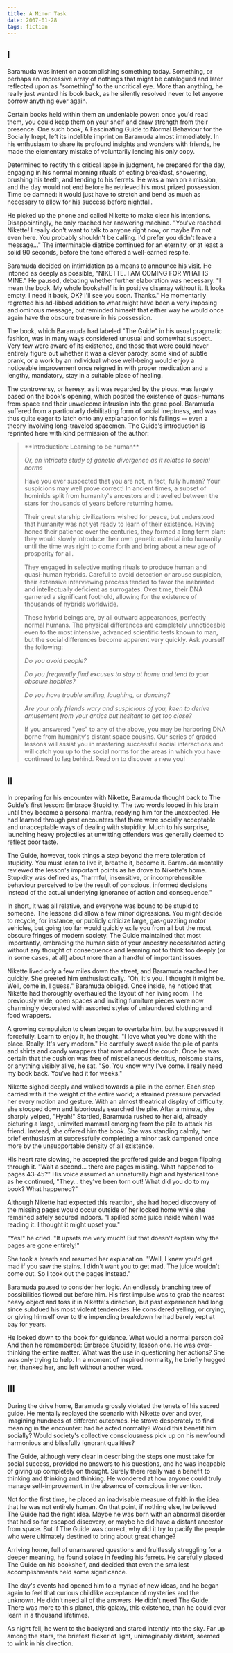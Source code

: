 ```yaml
---
title: A Minor Task
date: 2007-01-28
tags: fiction
---
```


I
-----

Baramuda was intent on accomplishing something today. Something, or perhaps an
impressive array of nothings that might be catalogued and later reflected upon
as "something" to the uncritical eye. More than anything, he really just wanted
his book back, as he silently resolved never to let anyone borrow anything ever
again.

Certain books held within them an undeniable power: once you'd read them, you
could keep them on your shelf and draw strength from their presence. One such
book, A Fascinating Guide to Normal Behaviour for the Socially Inept, left its
indelible imprint on Baramuda almost immediately. In his enthusiasm to share its
profound insights and wonders with friends, he made the elementary mistake of
voluntarily lending his only copy.

Determined to rectify this critical lapse in judgment, he prepared for the day,
engaging in his normal morning rituals of eating breakfast, showering, brushing
his teeth, and tending to his ferrets. He was a man on a mission, and the day
would not end before he retrieved his most prized possession. Time be damned: it
would just have to stretch and bend as much as necessary to allow for his
success before nightfall.

He picked up the phone and called Nikette to make clear his
intentions. Disappointingly, he only reached her answering machine.  "You've
reached Nikette! I really don't want to talk to anyone right now, or maybe I'm
not even here. You probably shouldn't be calling.  I'd prefer you didn't leave a
message..." The interminable diatribe continued for an eternity, or at least a
solid 90 seconds, before the tone offered a well-earned respite.

Baramuda decided on intimidation as a means to announce his visit. He intoned as
deeply as possible, "NIKETTE. I AM COMING FOR WHAT IS MINE." He paused, debating
whether further elaboration was necessary.  "I mean the book. My whole bookshelf
is in positive disarray without it. It looks empty. I need it back, OK? I'll see
you soon. Thanks." He momentarily regretted his ad-libbed addition to what might
have been a very imposing and ominous message, but reminded himself that either
way he would once again have the obscure treasure in his possession.

The book, which Baramuda had labeled "The Guide" in his usual pragmatic fashion,
was in many ways considered unusual and somewhat suspect. Very few were aware of
its existence, and those that were could never entirely figure out whether it
was a clever parody, some kind of subtle prank, or a work by an individual whose
well-being would enjoy a noticeable improvement once reigned in with proper
medication and a lengthy, mandatory, stay in a suitable place of healing.

The controversy, or heresy, as it was regarded by the pious, was largely based
on the book's opening, which posited the existence of quasi-humans from space
and their unwelcome intrusion into the gene pool. Baramuda suffered from a
particularly debilitating form of social ineptness, and was thus quite eager to
latch onto any explanation for his failings -- even a theory involving
long-traveled spacemen. The Guide's introduction is reprinted here with kind
permission of the author:

<blockquote>
**Introduction: Learning to be human**

*Or, an intricate study of genetic divergence as it relates to social norms*

Have you ever suspected that you are not, in fact, fully human? Your suspicions
may well prove correct! In ancient times, a subset of hominids split from
humanity's ancestors and travelled between the stars for thousands of years
before returning home.

Their great starship civilizations wished for peace, but understood that
humanity was not yet ready to learn of their existence. Having honed their
patience over the centuries, they formed a long term plan: they would slowly
introduce their own genetic material into humanity until the time was right to
come forth and bring about a new age of prosperity for all.

They engaged in selective mating rituals to produce human and quasi-human
hybrids. Careful to avoid detection or arouse suspicion, their extensive
interviewing process tended to favor the inebriated and intellectually deficient
as surrogates. Over time, their DNA garnered a significant foothold, allowing
for the existence of thousands of hybrids worldwide.

These hybrid beings are, by all outward appearances, perfectly normal
humans. The physical differences are completely unnoticeable even to the most
intensive, advanced scientific tests known to man, but the social differences
become apparent very quickly. Ask yourself the following:

*Do you avoid people?*

*Do you frequently find excuses to stay at home and tend to your obscure
 hobbies?*

*Do you have trouble smiling, laughing, or dancing?*

*Are your only friends wary and suspicious of you, keen to derive amusement
from your antics but hesitant to get too close?*

If you answered "yes" to any of the above, you may be harboring DNA borne from
humanity's distant space cousins. Our series of graded lessons will assist you
in mastering successful social interactions and will catch you up to the social
norms for the areas in which you have continued to lag behind. Read on to
discover a new you!
</blockquote>


II
-----

In preparing for his encounter with Nikette, Baramuda thought back to The
Guide's first lesson: Embrace Stupidity. The two words looped in his brain until
they became a personal mantra, readying him for the unexpected. He had learned
through past encounters that there were socially acceptable and unacceptable
ways of dealing with stupidity.  Much to his surprise, launching heavy
projectiles at unwitting offenders was generally deemed to reflect poor taste.

The Guide, however, took things a step beyond the mere toleration of
stupidity. You must learn to live it, breathe it, become it. Baramuda mentally
reviewed the lesson's important points as he drove to Nikette's home. Stupidity
was defined as, "harmful, insensitive, or incomprehensible behaviour perceived
to be the result of conscious, informed decisions instead of the actual
underlying ignorance of action and consequence."

In short, it was all relative, and everyone was bound to be stupid to
someone. The lessons did allow a few minor digressions. You might decide to
recycle, for instance, or publicly criticize large, gas-guzzling motor vehicles,
but going too far would quickly exile you from all but the most obscure fringes
of modern society. The Guide maintained that most importantly, embracing the
human side of your ancestry necessitated acting without any thought of
consequence and learning not to think too deeply (or in some cases, at all)
about more than a handful of important issues.

Nikette lived only a few miles down the street, and Baramuda reached her
quickly. She greeted him enthusiastically. "Oh, it's you. I thought it might
be. Well, come in, I guess." Baramuda obliged. Once inside, he noticed that
Nikette had thoroughly overhauled the layout of her living room. The previously
wide, open spaces and inviting furniture pieces were now charmingly decorated
with assorted styles of unlaundered clothing and food wrappers.

A growing compulsion to clean began to overtake him, but he suppressed it
forcefully. Learn to enjoy it, he thought. "I love what you've done with the
place. Really. It's very modern." He carefully swept aside the pile of pants and
shirts and candy wrappers that now adorned the couch. Once he was certain that
the cushion was free of miscellaneous detritus, noisome stains, or anything
visibly alive, he sat. "So. You know why I've come. I really need my book
back. You've had it for weeks."

Nikette sighed deeply and walked towards a pile in the corner. Each step carried
with it the weight of the entire world; a strained pressure pervaded her every
motion and gesture. With an almost theatrical display of difficulty, she stooped
down and laboriously searched the pile. After a minute, she sharply yelped,
"Hyah!"  Startled, Baramuda rushed to her aid, already picturing a large,
uninvited mammal emerging from the pile to attack his friend. Instead, she
offered him the book. She was standing calmly, her brief enthusiasm at
successfully completing a minor task dampened once more by the unsupportable
density of all existence.

His heart rate slowing, he accepted the proffered guide and began flipping
through it. "Wait a second... there are pages missing. What happened to pages
43-45?" His voice assumed an unnaturally high and hysterical tone as he
continued, "They... they've been torn out! What did you do to my book? What
happened?"

Although Nikette had expected this reaction, she had hoped discovery of the
missing pages would occur outside of her locked home while she remained safely
secured indoors. "I spilled some juice inside when I was reading it. I thought
it might upset you."

"Yes!" he cried. "It upsets me very much! But that doesn't explain why the pages
are gone entirely!"

She took a breath and resumed her explanation. "Well, I knew you'd get mad if
you saw the stains. I didn't want you to get mad. The juice wouldn't come
out. So I took out the pages instead."

Baramuda paused to consider her logic. An endlessly branching tree of
possibilities flowed out before him. His first impulse was to grab the nearest
heavy object and toss it in Nikette's direction, but past experience had long
since subdued his most violent tendencies. He considered yelling, or crying, or
giving himself over to the impending breakdown he had barely kept at bay for
years.

He looked down to the book for guidance. What would a normal person do? And then
he remembered: Embrace Stupidity, lesson one. He was over-thinking the entire
matter. What was the use in questioning her actions? She was only trying to
help. In a moment of inspired normality, he briefly hugged her, thanked her, and
left without another word.


III
-----

During the drive home, Baramuda grossly violated the tenets of his sacred
guide. He mentally replayed the scenario with Nikette over and over, imagining
hundreds of different outcomes. He strove desperately to find meaning in the
encounter: had he acted normally? Would this benefit him socially? Would
society's collective consciousness pick up on his newfound harmonious and
blissfully ignorant qualities?

The Guide, although very clear in describing the steps one must take for social
success, provided no answers to his questions, and he was incapable of giving up
completely on thought. Surely there really was a benefit to thinking and
thinking and thinking. He wondered at how anyone could truly manage
self-improvement in the absence of conscious intervention.

Not for the first time, he placed an inadvisable measure of faith in the idea
that he was not entirely human. On that point, if nothing else, he believed The
Guide had the right idea. Maybe he was born with an abnormal disorder that had
so far escaped discovery, or maybe he did have a distant ancestor from
space. But if The Guide was correct, why did it try to pacify the people who
were ultimately destined to bring about great change?

Arriving home, full of unanswered questions and fruitlessly struggling for a
deeper meaning, he found solace in feeding his ferrets. He carefully placed The
Guide on his bookshelf, and decided that even the smallest accomplishments held
some significance.

The day's events had opened him to a myriad of new ideas, and he began again to
feel that curious childlike acceptance of mysteries and the unknown. He didn't
need all of the answers. He didn't need The Guide.  There was more to this
planet, this galaxy, this existence, than he could ever learn in a thousand
lifetimes.

As night fell, he went to the backyard and stared intently into the sky. Far up
among the stars, the briefest flicker of light, unimaginably distant, seemed to
wink in his direction.
